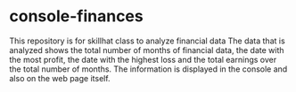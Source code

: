 # console-finances
This repository is for skillhat class to analyze financial data
The data that is analyzed shows the total number of months of financial data, the date with the most profit, the date with the highest loss and the total earnings over the total number of months.
 The information is displayed in the console and also on the web page itself.
